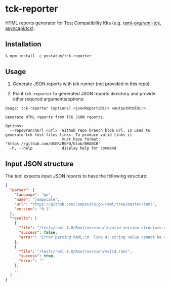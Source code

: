 # tck-reporter
HTML reports generator for Test Compatibility Kits (e.g. [raml-org/raml-tck](https://github.com/raml-org/raml-tck), [asyncapi/tck](https://github.com/asyncapi/tck)).

## Installation
```sh
$ npm install -g postatum/tck-reporter
```

## Usage
1. Generate JSON reports with tck runner (not provided in this repo).

2. Point `tck-reporter` to generated JSON reports directory and provide other required arguments/options:

```
Usage: tck-reporter [options] <jsonReportsDir> <outputHtmlDir>

Generate HTML reports from TCK JSON reports.

Options:
  --repoBranchUrl <url>  Github repo branch blob url. Is used to generate tck test files links. To produce valid links it
                         must have format: "https://github.com/USER/REPO/blob/BRANCH"
  -h, --help             display help for command
```

## Input JSON structure
The tool expects input JSON reports to have the following structure:

```json
{
  "parser": {
    "language": "go",
    "name": "jumpscale",
    "url": "https://github.com/Jumpscale/go-raml/tree/master/raml",
    "version": "0.1"
  },
  "results": [
    {
      "file": "/tests/raml-1.0/Root/version/invalid-version-structure.raml",
      "success": false,
      "error": "Error parsing RAML:\n  line 4: string value cannot be of type mapping, must be string\n"
    },
    {
      "file": "/tests/raml-1.0/Root/version/valid.raml",
      "success": true,
      "error": ""
    },
    ...
  ]
}
```
